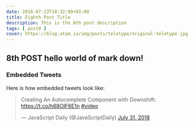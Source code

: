 ```yaml
---
date: 2018-07-23T18:32:00+03:00
title: Eighth Post Title
description: This is the 8th post description
tags: [ post8 ]
cover: https://blog.atom.io/img/posts/teletype/original-teletype.jpg
---
```


## 8th POST **hello world** of mark down!

### Embedded Tweets

Here is how embedded tweets look like:

<blockquote class="twitter-tweet" data-lang="en"><p lang="en" dir="ltr">Creating An Autocomplete Component with Downshift: <a href="https://t.co/h68OIF6E1n">https://t.co/h68OIF6E1n</a> <a href="https://twitter.com/hashtag/video?src=hash&amp;ref_src=twsrc%5Etfw">#video</a></p>&mdash; JavaScript Daily (@JavaScriptDaily) <a href="https://twitter.com/JavaScriptDaily/status/1024086744940130304?ref_src=twsrc%5Etfw">July 31, 2018</a></blockquote>
<script async src="https://platform.twitter.com/widgets.js" charset="utf-8"></script>
